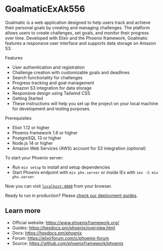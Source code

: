 # GoalmaticExAk556

Goalmatic is a web application designed to help users track and achieve their personal goals by creating and managing challenges. The platform allows users to create challenges, set goals, and monitor their progress over time. Developed with Elixir and the Phoenix framework, Goalmatic features a responsive user interface and supports data storage on Amazon S3.

Features
* User authentication and registration
* Challenge creation with customizable goals and deadlines
* Search functionality for challenges
* Progress tracking and goal management
* Amazon S3 integration for data storage
* Responsive design using Tailwind CSS
* Getting Started
* These instructions will help you set up the project on your local machine for development and testing purposes.

Prerequisites
* Elixir 1.12 or higher
* Phoenix framework 1.6 or higher
* PostgreSQL 13 or higher
* Node.js 14 or higher
* Amazon Web Services (AWS) account for S3 integration (optional)


To start your Phoenix server:

  * Run `mix setup` to install and setup dependencies
  * Start Phoenix endpoint with `mix phx.server` or inside IEx with `iex -S mix phx.server`

Now you can visit [`localhost:4000`](http://localhost:4000) from your browser.

Ready to run in production? Please [check our deployment guides](https://hexdocs.pm/phoenix/deployment.html).

## Learn more

  * Official website: https://www.phoenixframework.org/
  * Guides: https://hexdocs.pm/phoenix/overview.html
  * Docs: https://hexdocs.pm/phoenix
  * Forum: https://elixirforum.com/c/phoenix-forum
  * Source: https://github.com/phoenixframework/phoenix
